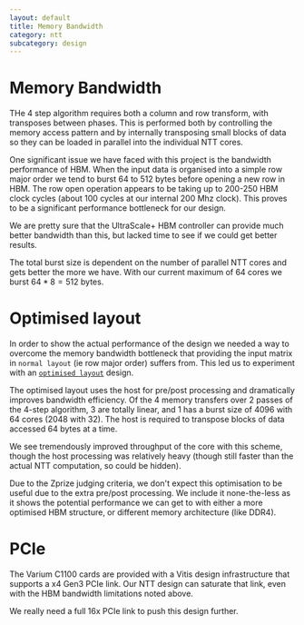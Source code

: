 ```yaml
---
layout: default
title: Memory Bandwidth
category: ntt
subcategory: design
---
```


# Memory Bandwidth

THe 4 step algorithm requires both a column and row transform, with transposes between phases.
This is performed both by controlling the memory access pattern and by internally transposing
small blocks of data so they can be loaded in parallel into the individual NTT cores.

One significant issue we have faced with this project is the bandwidth performance of HBM. When
the input data is organised into a simple row major order we tend to burst 64 to 512 bytes before
opening a new row in HBM. The row open operation appears to be taking up to 200-250 HBM
clock cycles (about 100 cycles at our internal 200 Mhz clock).  This proves to be a significant
performance bottleneck for our design.

We are pretty sure that the UltraScale+ HBM controller can provide much better bandwidth than this,
but lacked time to see if we could get better results.

The total burst size is dependent on the number of parallel NTT cores and gets better the more
we have.  With our current maximum of 64 cores we burst $64*8=512$ bytes.

# Optimised layout

In order to show the actual performance of the design we needed a way to overcome the memory
bandwidth bottleneck that providing the input matrix in `normal layout` (ie row major order) suffers from.
This led us to experiment with an
[`optimised layout`](https://github.com/fyquah/hardcaml_zprize/blob/master/zprize/ntt/host/ntt_preprocessing.cpp)
design.

The optimised layout uses the host for pre/post processing and dramatically improves bandwidth
efficiency.  Of the 4 memory transfers over 2 passes of the 4-step algorithm, 3 are totally linear,
and 1 has a burst size of 4096 with 64 cores (2048 with 32).  The host is required to transpose blocks of
data accessed 64 bytes at a time.

We see tremendously improved throughput of the core with this scheme, though the host processing
was relatively heavy (though still faster than the actual NTT computation, so could be hidden).

Due to the Zprize judging criteria, we don't expect this optimisation to be useful due to the
extra pre/post processing.  We include it none-the-less as it shows the potential performance
we can get to with either a more optimised HBM structure, or different memory architecture
(like DDR4).

# PCIe

The Varium C1100 cards are provided with a Vitis design infrastructure that supports a x4 Gen3 PCIe link.
Our NTT design can saturate that link, even with the HBM bandwidth limitations noted above.

We really need a full 16x PCIe link to push this design further.
